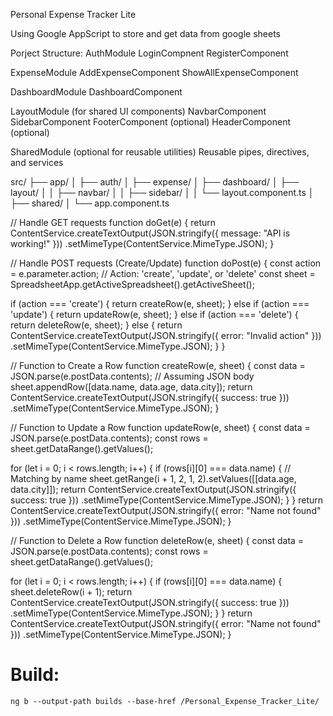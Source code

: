 Personal Expense Tracker Lite


Using Google AppScript to store and get data from google sheets


Porject Structure:
AuthModule
    LoginCompnent
    RegisterComponent

ExpenseModule
    AddExpenseComponent
    ShowAllExpenseComponent

DashboardModule
    DashboardComponent

LayoutModule (for shared UI components)
    NavbarComponent
    SidebarComponent
    FooterComponent (optional)
    HeaderComponent (optional)

SharedModule (optional for reusable utilities)
    Reusable pipes, directives, and services

src/
├── app/
│   ├── auth/
│   ├── expense/
│   ├── dashboard/
│   ├── layout/
│   │   ├── navbar/
│   │   ├── sidebar/
│   │   └── layout.component.ts
│   ├── shared/
│   └── app.component.ts



// Handle GET requests
function doGet(e) {
  return ContentService.createTextOutput(JSON.stringify({ message: "API is working!" }))
    .setMimeType(ContentService.MimeType.JSON);
}

// Handle POST requests (Create/Update)
function doPost(e) {
  const action = e.parameter.action;  // Action: 'create', 'update', or 'delete'
  const sheet = SpreadsheetApp.getActiveSpreadsheet().getActiveSheet();
  
  if (action === 'create') {
    return createRow(e, sheet);
  } else if (action === 'update') {
    return updateRow(e, sheet);
  } else if (action === 'delete') {
    return deleteRow(e, sheet);
  } else {
    return ContentService.createTextOutput(JSON.stringify({ error: "Invalid action" }))
      .setMimeType(ContentService.MimeType.JSON);
  }
}

// Function to Create a Row
function createRow(e, sheet) {
  const data = JSON.parse(e.postData.contents);  // Assuming JSON body
  sheet.appendRow([data.name, data.age, data.city]);
  return ContentService.createTextOutput(JSON.stringify({ success: true }))
    .setMimeType(ContentService.MimeType.JSON);
}

// Function to Update a Row
function updateRow(e, sheet) {
  const data = JSON.parse(e.postData.contents);
  const rows = sheet.getDataRange().getValues();
  
  for (let i = 0; i < rows.length; i++) {
    if (rows[i][0] === data.name) {  // Matching by name
      sheet.getRange(i + 1, 2, 1, 2).setValues([[data.age, data.city]]);
      return ContentService.createTextOutput(JSON.stringify({ success: true }))
        .setMimeType(ContentService.MimeType.JSON);
    }
  }
  return ContentService.createTextOutput(JSON.stringify({ error: "Name not found" }))
    .setMimeType(ContentService.MimeType.JSON);
}

// Function to Delete a Row
function deleteRow(e, sheet) {
  const data = JSON.parse(e.postData.contents);
  const rows = sheet.getDataRange().getValues();
  
  for (let i = 0; i < rows.length; i++) {
    if (rows[i][0] === data.name) {
      sheet.deleteRow(i + 1);
      return ContentService.createTextOutput(JSON.stringify({ success: true }))
        .setMimeType(ContentService.MimeType.JSON);
    }
  }
  return ContentService.createTextOutput(JSON.stringify({ error: "Name not found" }))
    .setMimeType(ContentService.MimeType.JSON);
}


# Build:
    ng b --output-path builds --base-href /Personal_Expense_Tracker_Lite/